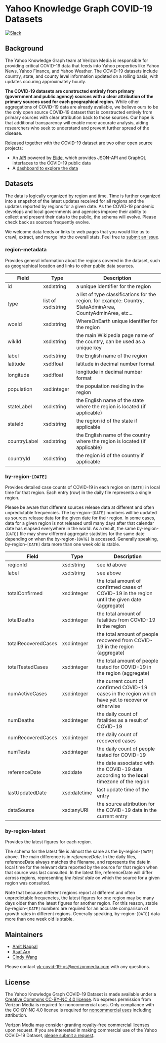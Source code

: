 # Yahoo Knowledge Graph COVID-19 Datasets
[![Slack](https://badgen.net/badge/slack/chat/purple?icon=slack)](https://join.slack.com/t/ykgcovid-19/shared_invite/zt-dh1owuzn-RkEy9_r8PhzhrV6PHa5MUg)
## Background

The Yahoo Knowledge Graph team at Verizon Media is responsible for providing critical COVID-19 data that feeds into Yahoo properties like Yahoo News, Yahoo Finance, and Yahoo Weather. The COVID-19 datasets include country, state, and county level information updated on a rolling basis, with updates occuring approximately hourly.

__The COVID-19 datasets are constructed entirely from primary (government and public agency) sources with a clear attribution of the primary sources used for each geographical region.__  While other aggregations of COVID-19 data are already available, we believe ours to be the only open source COVID-19 dataset that is constructed entirely from primary sources with clear attribution back to those sources.  Our hope is that additional transparency will enable more accurate analysis, aiding researchers who seek to understand and prevent further spread of the disease.

Released together with the COVID-19 dataset are two other open source projects:

* An [API](https://github.com/yahoo/covid-19-api/) powered by [Elide](https://elide.io/), which provides JSON-API and GraphQL interfaces to the COVID-19 public data
* A [dashboard to explore the data](https://yahoo.github.io/covid-19-dashboard)


## Datasets

The data is logically organized by region and time. Time is further organized into a snapshot of the latest updates received for all regions and the updates reported by regions for a given date. As the COVID-19 pandemic develops and local governments and agencies improve their ability to collect and present their data to the public, the schema will evolve. Please check back as sources frequently evolve.

We welcome data feeds or links to web pages that you would like us to crawl, extract, and merge into the overall stats. Feel free to [submit an issue](https://github.com/yahoo/covid-19-data/issues/new).

### region-metadata

Provides general information about the regions covered in the dataset, such as geographical location and links to other public data sources.

| Field               | Type        | Description |
|---------------------|-------------|-------------|
| id                  | xsd:string  | a unique identifier for the region |
| type                | list of xsd:string | a list of type classifications for the region. for example: Country, StateAdminArea, CountyAdminArea, etc... |
| woeId               | xsd:string  | WhereOnEarth unique identifier for the region |
| wikiId              | xsd:string  | the main Wikipedia page name of the country, can be used as a unique key |
| label               | xsd:string  | the English name of the region |
| latitude            | xsd:float   | latitude in decimal number format |
| longitude           | xsd:float   | longitude in decimal number format |
| population          | xsd:integer | the population residing in the region |
| stateLabel          | xsd:string  | the English name of the state where the region is located (if applicable) |
| stateId             | xsd:string  | the region id of the state if applicable |
| countryLabel        | xsd:string  | the English name of the country where the region is located (if applicable) |
| countryId           | xsd:string  | the region id of the country if applicable |

### by-region-`[DATE]`

Provides detailed case counts of COVID-19 in each region on `[DATE]` in local time for that region. Each entry (row) in the daily file represents a single region. 

Please be aware that different sources release data at different and often unpredictable frequencies. The by-region-`[DATE]` numbers will be updated as sources release data for the given date for their region. In some cases, data for a given region is not released until many days after that calendar date has elapsed everywhere in the world.  As a result, the same by-region-`[DATE]` file may show different aggregate statistics for the same date depending on when the by-region-`[DATE]` is accessed.  Generally speaking, by-region-`[DATE]` data more than one week old is stable.

| Field               | Type        | Description |
|---------------------|-------------|-------------|
| regionId            | xsd:string  | see _id_ above |
| label               | xsd:string  | see above      |
| totalConfirmed      | xsd:integer | the total amount of confirmed cases of COVID-19 in the region until the given date (aggregate) |
| totalDeaths         | xsd:integer | the total amount of fatalities from COVID-19 in the region |
| totalRecoveredCases | xsd:integer | the total amount of people recovered from COVID-19 in the region (aggregate) |
| totalTestedCases    | xsd:integer | the total amount of people tested for COVID-19 in the region (aggregate) |
| numActiveCases      | xsd:integer | the current count of confirmed COVID-19 cases in the region which have yet to recover or otherwise |
| numDeaths           | xsd:integer | the daily count of fatalities as a result of COVID-19 |
| numRecoveredCases   | xsd:integer | the daily count of recovered cases |
| numTests            | xsd:integer | the daily count of people tested for COVID-19 |
| referenceDate       | xsd:date    | the date associated with the COVID-19 data according to the **local** timezone of the region |
| lastUpdatedDate     | xsd:datetime| last update time of the entry |
| dataSource          | xsd:anyURI  | the source attribution for the COVID-19 data in the current entry |

### by-region-latest

Provides the latest figures for each region.  

The schema for the latest file is almost the same as the by-region-`[DATE]` above. The main difference is in _referenceDate_. In the daily files, referenceDate always matches the filename, and represents the date in local time for the relevant data reported by the source for that region when that source was last consulted. In the latest file, referenceDate will differ across regions, representing _the latest date_ on which the source for a given region was consulted.

Note that because different regions report at different and often unpredictable frequencies, the latest figures for one region may be many days older than the latest figures for another region.  For this reason, stable by-region-`[DATE]` numbers are required for an accurate comparison of growth rates in different regions.  Generally speaking, by-region-`[DATE]` data more than one week old is stable.

## Maintainers

* [Amit Nagpal](https://www.linkedin.com/in/amitnagpal09/)
* [Asaf Ary](https://www.linkedin.com/in/asafary/)
* [Cindy Wang](https://www.linkedin.com/in/cindy-wang-365233/)

Please contact yk-covid-19-os@verizonmedia.com with any questions.

## License

The Yahoo Knowledge Graph COVID-19 Dataset is made available under a [Creative Commons CC-BY-NC 4.0 license](https://creativecommons.org/licenses/by-nc/4.0/legalcode).  No express permission from Verizon Media is required for noncommercial uses.  Only compliance with the CC-BY-NC 4.0 license is required for [noncommercial uses](https://wiki.creativecommons.org/wiki/NonCommercial_interpretation) including attribution.

Verizon Media may consider granting royalty-free commercial licenses upon request.  If you are interested in making commercial use of the Yahoo COVID-19 Dataset, [please submit a request](https://docs.google.com/forms/d/e/1FAIpQLSdINfXR6S0ZmOGSvdvg4WUKzhqvDxltLoa4q4btQ4gkJokTPw/viewform).
